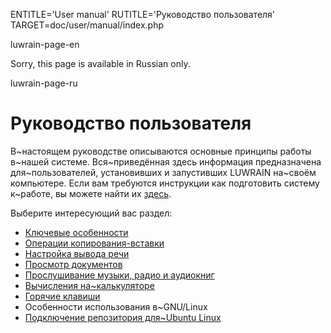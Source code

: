 
ENTITLE='User manual'
RUTITLE='Руководство пользователя'
TARGET=doc/user/manual/index.php

luwrain-page-en

Sorry, this page is available in Russian only.

luwrain-page-ru

# Руководство пользователя

В~настоящем руководстве описываются основные принципы работы в~нашей системе.
Вся~приведённая здесь информация предназначена для~пользователей,
установивших и запустивших LUWRAIN на~своём компьютере.
Если вам требуются инструкции как подготовить систему к~работе, вы можете найти их [здесь](local:/doc/user/installation/).

Выберите интересующий вас раздел:

* [Ключевые особенности](local:intro/)
* [Операции копирования-вставки](local:clipboard/)
* [Настройка вывода речи](local:speech/)
* [Просмотр документов](local:reader/)
* [Прослушивание музыки, радио и аудиокниг](local:player/)
* [Вычисления на~калькуляторе](local:calc/)
* [Горячие клавиши](local:hotkeys/)
* Особенности использования в~GNU/Linux
 * [Подключение репозитория для~Ubuntu Linux](local:linux/ubuntu-repo)
